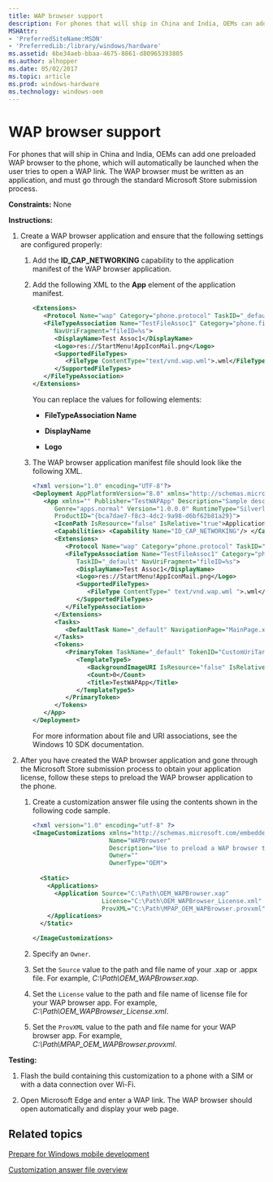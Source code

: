 ```yaml
---
title: WAP browser support
description: For phones that will ship in China and India, OEMs can add one preloaded WAP browser to the phone, which will automatically be launched when the user tries to open a WAP link.
MSHAttr:
- 'PreferredSiteName:MSDN'
- 'PreferredLib:/library/windows/hardware'
ms.assetid: 6be34aeb-bbaa-4675-8861-d80965393805
ms.author: alhopper
ms.date: 05/02/2017
ms.topic: article
ms.prod: windows-hardware
ms.technology: windows-oem
---
```


# WAP browser support


For phones that will ship in China and India, OEMs can add one preloaded WAP browser to the phone, which will automatically be launched when the user tries to open a WAP link. The WAP browser must be written as an application, and must go through the standard Microsoft Store submission process.

<a href="" id="constraints---none"></a>**Constraints:** None  

<a href="" id="instructions-"></a>**Instructions:**  
1.  Create a WAP browser application and ensure that the following settings are configured properly:

    1.  Add the **ID\_CAP\_NETWORKING** capability to the application manifest of the WAP browser application.

    2.  Add the following XML to the **App** element of the application manifest.

        ```XML
        <Extensions> 
           <Protocol Name="wap" Category="phone.protocol" TaskID="_default" NavUriFragment="uri=%s"/>
           <FileTypeAssociation Name="TestFileAssoc1" Category="phone.fileTypeAssociation" TaskID="_default" 
              NavUriFragment="fileID=%s">
              <DisplayName>Test Assoc1</DisplayName> 
              <Logo>res://StartMenu!AppIconMail.png</Logo>
              <SupportedFileTypes> 
                 <FileType ContentType="text/vnd.wap.wml">.wml</FileType> 
              </SupportedFileTypes> 
           </FileTypeAssociation> 
        </Extensions>
        ```

        You can replace the values for following elements:

        -   **FileTypeAssociation Name**

        -   **DisplayName**

        -   **Logo**

    3.  The WAP browser application manifest file should look like the following XML.

        ```XML
        <?xml version="1.0" encoding="UTF-8"?>
        <Deployment AppPlatformVersion="8.0" xmlns="http://schemas.microsoft.com/windowsphone/2009/deployment"> 
           <App xmlns="" Publisher="TestWAPApp" Description="Sample description" Author="TestWAPApp author" 
              Genre="apps.normal" Version="1.0.0.0" RuntimeType="Silverlight" Title="TestWAPApp" 
              ProductID="{bca7dae7-f8c3-4dc2-9a98-d6bf62b81a29}"> 
              <IconPath IsResource="false" IsRelative="true">ApplicationIcon.png</IconPath> 
              <Capabilities> <Capability Name="ID_CAP_NETWORKING"/> </Capabilities> 
              <Extensions> 
                 <Protocol Name="wap" Category="phone.protocol" TaskID="_default" NavUriFragment="uri=%s"/>
                 <FileTypeAssociation Name="TestFileAssoc1" Category="phone.fileTypeAssociation" 
                    TaskID="_default" NavUriFragment="fileID=%s">
                    <DisplayName>Test Assoc1</DisplayName> 
                    <Logo>res://StartMenu!AppIconMail.png</Logo>
                    <SupportedFileTypes> 
                       <FileType ContentType=" text/vnd.wap.wml ">.wml</FileType> 
                    </SupportedFileTypes> 
                 </FileTypeAssociation> 
              </Extensions> 
              <Tasks>
                 <DefaultTask Name="_default" NavigationPage="MainPage.xaml"/>
              </Tasks> 
              <Tokens> 
                 <PrimaryToken TaskName="_default" TokenID="CustomUriTargetManagedApp1Token">
                    <TemplateType5> 
                       <BackgroundImageURI IsResource="false" IsRelative="true">Background.png</BackgroundImageURI> 
                       <Count>0</Count> 
                       <Title>TestWAPApp</Title> 
                    </TemplateType5> 
                 </PrimaryToken> 
              </Tokens> 
           </App> 
        </Deployment>
        ```

        For more information about file and URI associations, see the Windows 10 SDK documentation.

2.  After you have created the WAP browser application and gone through the Microsoft Store submission process to obtain your application license, follow these steps to preload the WAP browser application to the phone.

    1.  Create a customization answer file using the contents shown in the following code sample.

        ```XML
        <?xml version="1.0" encoding="utf-8" ?>  
        <ImageCustomizations xmlns="http://schemas.microsoft.com/embedded/2004/10/ImageUpdate"  
                             Name="WAPBrowser"  
                             Description="Use to preload a WAP browser to the phone, which will be automatically launched when the user tries to open a WAP link."  
                             Owner=""  
                             OwnerType="OEM"> 
          
          <Static>  
            <Applications>
              <Application Source="C:\Path\OEM_WAPBrowser.xap"
                           License="C:\Path\OEM_WAPBrowser_License.xml"
                           ProvXML="C:\Path\MPAP_OEM_WAPBrowser.provxml" />
            </Applications>
          </Static>

        </ImageCustomizations>
        ```

    2.  Specify an `Owner`.

    3.  Set the `Source` value to the path and file name of your .xap or .appx file. For example, *C:\\Path\\OEM\_WAPBrowser.xap*.

    4.  Set the `License` value to the path and file name of license file for your WAP browser app. For example, *C:\\Path\\OEM\_WAPBrowser\_License.xml*.

    5.  Set the `ProvXML` value to the path and file name for your WAP browser app. For example, *C:\\Path\\MPAP\_OEM\_WAPBrowser.provxml*.

<a href="" id="testing-"></a>**Testing:**  
1.  Flash the build containing this customization to a phone with a SIM or with a data connection over Wi-Fi.

2.  Open Microsoft Edge and enter a WAP link. The WAP browser should open automatically and display your web page.

## Related topics

[Prepare for Windows mobile development](https://docs.microsoft.com/en-us/windows-hardware/manufacture/mobile/preparing-for-windows-mobile-development)

[Customization answer file overview](https://docs.microsoft.com/en-us/windows-hardware/customize/mobile/mcsf/customization-answer-file)